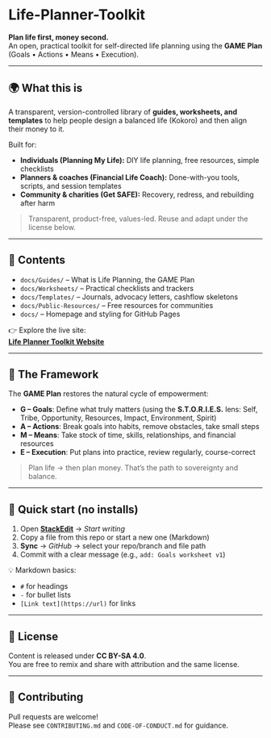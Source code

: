 # Life-Planner-Toolkit

**Plan life first, money second.**  
An open, practical toolkit for self-directed life planning using the **GAME Plan** (Goals • Actions • Means • Execution).

---

## 🌍 What this is
A transparent, version-controlled library of **guides, worksheets, and templates** to help people design a balanced life (Kokoro) and then align their money to it.  

Built for:
- **Individuals (Planning My Life):** DIY life planning, free resources, simple checklists  
- **Planners & coaches (Financial Life Coach):** Done-with-you tools, scripts, and session templates  
- **Community & charities (Get SAFE):** Recovery, redress, and rebuilding after harm  

> Transparent, product-free, values-led. Reuse and adapt under the license below.

---

## 📂 Contents
- `docs/Guides/` – What is Life Planning, the GAME Plan  
- `docs/Worksheets/` – Practical checklists and trackers  
- `docs/Templates/` – Journals, advocacy letters, cashflow skeletons  
- `docs/Public-Resources/` – Free resources for communities  
- `docs/` – Homepage and styling for GitHub Pages  

👉 Explore the live site:  
[**Life Planner Toolkit Website**](https://wharfwizard.github.io/Life-Planner-Toolkit/)

---

## 🎯 The Framework
The **GAME Plan** restores the natural cycle of empowerment:

- **G – Goals**: Define what truly matters (using the **S.T.O.R.I.E.S.** lens: Self, Tribe, Opportunity, Resources, Impact, Environment, Spirit)  
- **A – Actions**: Break goals into habits, remove obstacles, take small steps  
- **M – Means**: Take stock of time, skills, relationships, and financial resources  
- **E – Execution**: Put plans into practice, review regularly, course-correct  

> Plan life → then plan money. That’s the path to sovereignty and balance.

---

## 🚀 Quick start (no installs)
1. Open [**StackEdit**](https://stackedit.io) → *Start writing*  
2. Copy a file from this repo or start a new one (Markdown)  
3. **Sync** → *GitHub* → select your repo/branch and file path  
4. Commit with a clear message (e.g., `add: Goals worksheet v1`)  

💡 Markdown basics:  
- `#` for headings  
- `-` for bullet lists  
- `[Link text](https://url)` for links  

---

## 📜 License
Content is released under **CC BY-SA 4.0**.  
You are free to remix and share with attribution and the same license.

---

## 🤝 Contributing
Pull requests are welcome!  
Please see `CONTRIBUTING.md` and `CODE-OF-CONDUCT.md` for guidance.
